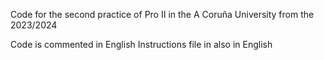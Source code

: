 Code for the second practice of Pro II in the A Coruña University from the 2023/2024

Code is commented in English Instructions file in also in English
